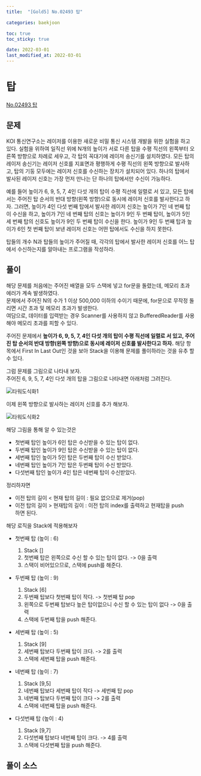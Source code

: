```yaml
---
title:  "[Gold5] No.02493 탑"

categories: baekjoon

toc: true
toc_sticky: true

date: 2022-03-01
last_modified_at: 2022-03-01
---
```


# 탑

[No.02493 탑](https://www.acmicpc.net/problem/2493)

## 문제

KOI 통신연구소는 레이저를 이용한 새로운 비밀 통신 시스템 개발을 위한 실험을 하고 있다. 실험을 위하여 일직선 위에 N개의 높이가 서로 다른 탑을 수평 직선의 왼쪽부터 오른쪽 방향으로 차례로 세우고, 각 탑의 꼭대기에 레이저 송신기를 설치하였다. 모든 탑의 레이저 송신기는 레이저 신호를 지표면과 평행하게 수평 직선의 왼쪽 방향으로 발사하고, 탑의 기둥 모두에는 레이저 신호를 수신하는 장치가 설치되어 있다. 하나의 탑에서 발사된 레이저 신호는 가장 먼저 만나는 단 하나의 탑에서만 수신이 가능하다.

예를 들어 높이가 6, 9, 5, 7, 4인 다섯 개의 탑이 수평 직선에 일렬로 서 있고, 모든 탑에서는 주어진 탑 순서의 반대 방향(왼쪽 방향)으로 동시에 레이저 신호를 발사한다고 하자. 그러면, 높이가 4인 다섯 번째 탑에서 발사한 레이저 신호는 높이가 7인 네 번째 탑이 수신을 하고, 높이가 7인 네 번째 탑의 신호는 높이가 9인 두 번째 탑이, 높이가 5인 세 번째 탑의 신호도 높이가 9인 두 번째 탑이 수신을 한다. 높이가 9인 두 번째 탑과 높이가 6인 첫 번째 탑이 보낸 레이저 신호는 어떤 탑에서도 수신을 하지 못한다.

탑들의 개수 N과 탑들의 높이가 주어질 때, 각각의 탑에서 발사한 레이저 신호를 어느 탑에서 수신하는지를 알아내는 프로그램을 작성하라. 

## 풀이

해당 문제를 처음에는 주어진 배열을 모두 스택에 넣고 for문을 돌렸는데, 메모리 초과 에러가 계속 발생하였다.  
문제에서 주어진 N의 수가 1 이상 500,000 이하의 수이기 때문에, for문으로 무작정 돌리면 시간 초과 및 메모리 초과가 발생한다.  
여담으로, 데이터를 입력받는 경우 Scanner를 사용하지 않고 BufferedReader를 사용해야 메모리 초과를 피할 수 있다.

주어진 문제에서  **높이가 6, 9, 5, 7, 4인 다섯 개의 탑이 수평 직선에 일렬로 서 있고, 주어진 탑 순서의 반대 방향(왼쪽 방향)으로 동시에 레이저 신호를 발사한다고 하자.** 해당 항목에서 First In Last Out인 것을 보아 Stack을 이용해 문제를 풀이하라는 것을 유추 할 수 있다.

그럼 문제를 그림으로 나타내 보자.  
주어진 6, 9, 5, 7, 4인 다섯 개의 탑을 그림으로 나타내면 아래처럼 그려진다.

![타워도식화1]({{site.url}}/assets/image/2022-03-01/tower001.PNG )

이제 왼쪽 방향으로 발사하는 레이저 신호를 추가 해보자.

![타워도식화2]({{site.url}}/assets/image/2022-03-01/tower002.PNG )

해당 그림을 통해 알 수 있는것은
- 첫번째 탑인 높이가 6인 탑은 수신받을 수 있는 탑이 없다.
- 두번째 탑인 높이가 9인 탑은 수신받을 수 있는 탑이 없다.
- 세번째 탑인 높이가 5인 탑은 두번째 탑이 수신 받았다.
- 네번째 탑인 높이가 7인 탑은 두번째 탑이 수신 받았다.
- 다섯번째 탑인 높이가 4인 탑은 네번째 탑이 수신받았다.

정리하자면  
- 이전 탑의 길이 < 현재 탑의 길이 : 필요 없으므로 제거(pop)  
- 이전 탑의 길이 > 현재탑의 길이 : 이전 탑의 index를 출력하고 현재탑을 push  
하면 된다.  

해당 로직을 Stack에 적용해보자

- 첫번째 탑 (높이 : 6)  
  1) Stack []  
  2) 첫번째 탑은 왼쪽으로 수신 할 수 있는 탑이 없다. -> 0을 출력  
  3) 스택이 비어있으므로, 스택에 push를 해준다.  

- 두번째 탑 (높이 : 9)  
  1) Stack [6]  
  2) 두번째 탑보다 첫번째 탑이 작다. -> 첫번째 탑 pop  
  3) 왼쪽으로 두번째 탑보다 높은 탑이없으니 수신 할 수 있는 탑이 없다 -> 0을 출력  
  4) 스택에 두번째 탑을 push 해준다.  

- 세번째 탑 (높이 : 5)  
  1) Stack [9]
  2) 세번째 탑보다 두번째 탑이 크다. -> 2를 출력  
  3) 스택에 세번째 탑을 push 해준다.  

- 네번째 탑 (높이 : 7)  
  1) Stack [9,5]
  2) 네번째 탑보다 세번째 탑이 작다 -> 세번째 탑 pop  
  3) 네번째 탑보다 두번째 탑이 크다 -> 2를 출력
  4) 스택에 네번째 탑을 push 해준다.

- 다섯번째 탑 (높이 : 4)  
  1) Stack [9,7]
  2) 다섯번째 탑보다 네번째 탑이 크다. -> 4를 출력
  3) 스택에 다섯번째 탑을 push 해준다.  
  
## 풀이 소스

<script src="https://gist.github.com/dh37789/c6afd1dafff899664e42fa2ce49063b9.js"></script>



  


